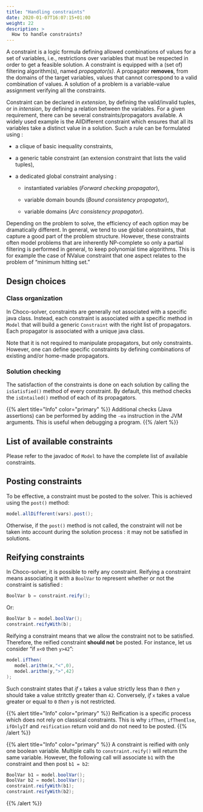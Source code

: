 ```yaml
---
title: "Handling constraints"
date: 2020-01-07T16:07:15+01:00
weight: 22
description: >
  How to handle constraints?
---
```


A constraint is a logic formula defining allowed combinations of values for a set of variables,
i.e., restrictions over variables that must be respected in order to get a feasible solution.
A constraint is equipped with a (set of) filtering algorithm(s), named *propagator(s)*.
A propagator **removes**, from the domains of the target variables, values that cannot correspond to a valid combination of values.
A solution of a problem is a variable-value assignment verifying all the constraints.

Constraint can be declared in *extension*, by defining the valid/invalid tuples, or in *intension*, by defining a relation between the variables.
For a given requirement, there can be several constraints/propagators available.
A widely used example is the AllDifferent constraint which ensures that all its variables take a distinct value in a solution.
Such a rule can be formulated using :


* a clique of basic inequality constraints,

* a generic table constraint (an extension constraint that lists the valid tuples),

* a dedicated global constraint analysing :

    * instantiated variables (*Forward checking propagator*),

    * variable domain bounds (*Bound consistency propagator*),

    * variable domains (*Arc consistency propagator*).

Depending on the problem to solve, the efficiency of each option may be dramatically different.
In general, we tend to use global constraints, that capture a good part of the problem structure.
However, these constraints often model problems that are inherently NP-complete so only a partial filtering is performed
in general, to keep polynomial time algorithms.
This is for example the case of NValue constraint that one aspect relates to the problem of “minimum hitting set.”

## Design choices

### Class organization

In Choco-solver, constraints are generally not associated with a specific java class.
Instead, each constraint is associated with a specific method in `Model` that will build
a generic `Constraint` with the right list of propagators.
Each propagator is associated with a unique java class.

Note that it is not required to manipulate propagators, but only constraints.
However, one can define specific constraints by defining combinations of existing and/or home-made propagators.

### Solution checking

The satisfaction of the constraints is done on each solution by calling the `isSatisfied()` method of every constraint.
By default, this method checks the `isEntailed()` method of each of its propagators.

{{% alert title="Info" color="primary" %}}
Additional checks (Java assertions) can be performed by adding the `-ea` instruction in the JVM arguments.
This is useful when debugging a program.
{{% /alert %}}


## List of available constraints

Please refer to the javadoc of `Model` to have the complete list of available constraints.

## Posting constraints

To be effective, a constraint must be posted to the solver. This is achieved using the `post()` method:

```java
model.allDifferent(vars).post();
```

Otherwise, if the `post()` method is not called, the constraint will not be taken into account during the solution process :
it may not be satisfied in solutions.

## Reifying constraints

In Choco-solver, it is possible to reify any constraint. Reifying a constraint means associating it with a `BoolVar`
to represent whether or not the constraint is satisfied :

```java
BoolVar b = constraint.reify();
```

Or:

```java
BoolVar b = model.boolVar();
constraint.reifyWith(b);
```

Reifying a constraint means that we allow the constraint not to be satisfied.
Therefore, the reified constraint **should not** be posted.
For instance, let us consider “if `x<0` then `y>42`”:

```java
model.ifThen(
   model.arithm(x,"<",0),
   model.arithm(y,">",42)
);
```

Such constraint states that *if* `x` takes a value strictly less than `0` *then* `y` should take a value stritctly greater than `42`. Conversely, *if* `x` takes a value greater or equal to `0` *then* `y` is not restricted.


{{% alert title="Info" color="primary" %}}
Reification is a specific process which does not rely on classical constraints.
This is why `ifThen`, `ifThenElse`, `ifOnlyIf` and `reification` return void and do not need to be posted.
{{% /alert %}}

{{% alert title="Info" color="primary" %}}
A constraint is reified with only one boolean variable. Multiple calls to `constraint.reify()` will return the same variable.
However, the following call will associate `b1` with the constraint and then post `b1 = b2`:

```java
BoolVar b1 = model.boolVar();
BoolVar b2 = model.boolVar();
constraint.reifyWith(b1);
constraint.reifyWith(b2);
```
{{% /alert %}}


